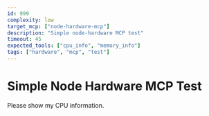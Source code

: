 ```yaml
---
id: 999
complexity: low
target_mcp: ["node-hardware-mcp"]
description: "Simple node-hardware MCP test"
timeout: 45
expected_tools: ["cpu_info", "memory_info"]
tags: ["hardware", "mcp", "test"]
---
```


# Simple Node Hardware MCP Test

Please show my CPU information.

